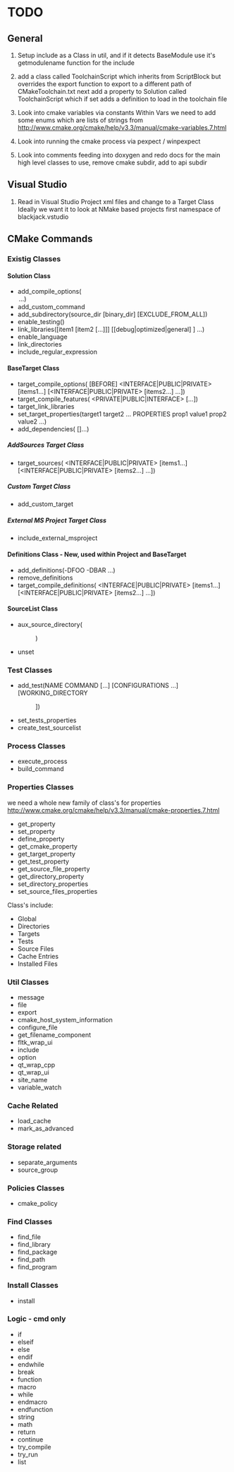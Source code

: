 # TODO

## General

1. Setup include as a Class in util, and if it detects BaseModule use it's getmodulename function for the include

2. add a class called ToolchainScript which inherits from ScriptBlock
but overrides the export function to export to a different path of CMakeToolchain.txt
next add a property to Solution called ToolchainScript which if set adds a definition to load in the toolchain file

3. Look into cmake variables via constants
Within Vars we need to add some enums which are lists of strings from
http://www.cmake.org/cmake/help/v3.3/manual/cmake-variables.7.html

4. Look into running the cmake process via pexpect / winpexpect

5. Look into comments feeding into doxygen
and redo docs for the main high level classes to use, remove cmake subdir, add to api subdir

## Visual Studio

1. Read in Visual Studio Project xml files and change to a Target Class
Ideally we want it to look at NMake based projects first
namespace of blackjack.vstudio

## CMake Commands

### Existig Classes

#### Solution Class

 * add_compile_options(<option> ...)
 * add_custom_command
 * add_subdirectory(source_dir [binary_dir] [EXCLUDE_FROM_ALL])
 * enable_testing()
 * link_libraries([item1 [item2 [...]]] [[debug|optimized|general] <item>] ...)
 * enable_language
 * link_directories
 * include_regular_expression

#### BaseTarget Class

 * target_compile_options(<target> [BEFORE] <INTERFACE|PUBLIC|PRIVATE> [items1...] [<INTERFACE|PUBLIC|PRIVATE> [items2...] ...])
 * target_compile_features(<target> <PRIVATE|PUBLIC|INTERFACE> <feature> [...])
 * target_link_libraries
 * set_target_properties(target1 target2 ... PROPERTIES prop1 value1 prop2 value2 ...)
 * add_dependencies(<target> [<target-dependency>]...)

##### AddSources Target Class

 * target_sources(<target> <INTERFACE|PUBLIC|PRIVATE> [items1...] [<INTERFACE|PUBLIC|PRIVATE> [items2...] ...])

##### Custom Target Class

 * add_custom_target

##### External MS Project Target Class

 * include_external_msproject

#### Definitions Class - New, used within Project and BaseTarget

 * add_definitions(-DFOO -DBAR ...)
 * remove_definitions
 * target_compile_definitions(<target> <INTERFACE|PUBLIC|PRIVATE> [items1...] [<INTERFACE|PUBLIC|PRIVATE> [items2...] ...])

#### SourceList Class

 * aux_source_directory(<dir> <variable>)
 * unset

### Test Classes

 * add_test(NAME <name> COMMAND <command> [<arg>...] [CONFIGURATIONS <config>...] [WORKING_DIRECTORY <dir>])
 * set_tests_properties
 * create_test_sourcelist

### Process Classes

 * execute_process
 * build_command

### Properties Classes

we need a whole new family of class's for properties <br />
http://www.cmake.org/cmake/help/v3.3/manual/cmake-properties.7.html

 * get_property
 * set_property
 * define_property
 * get_cmake_property
 * get_target_property
 * get_test_property
 * get_source_file_property
 * get_directory_property
 * set_directory_properties
 * set_source_files_properties

Class's include:

 * Global
 * Directories
 * Targets
 * Tests
 * Source Files
 * Cache Entries
 * Installed Files

### Util Classes

 * message
 * file
 * export
 * cmake_host_system_information
 * configure_file
 * get_filename_component
 * fltk_wrap_ui
 * include
 * option
 * qt_wrap_cpp
 * qt_wrap_ui
 * site_name
 * variable_watch

### Cache Related

 * load_cache
 * mark_as_advanced

### Storage related

 * separate_arguments
 * source_group

### Policies Classes

 * cmake_policy

### Find Classes

 * find_file
 * find_library
 * find_package
 * find_path
 * find_program

### Install Classes

 * install

### Logic - cmd only

 * if
 * elseif
 * else
 * endif
 * endwhile
 * break
 * function
 * macro
 * while
 * endmacro
 * endfunction
 * string
 * math
 * return
 * continue
 * try_compile
 * try_run
 * list
